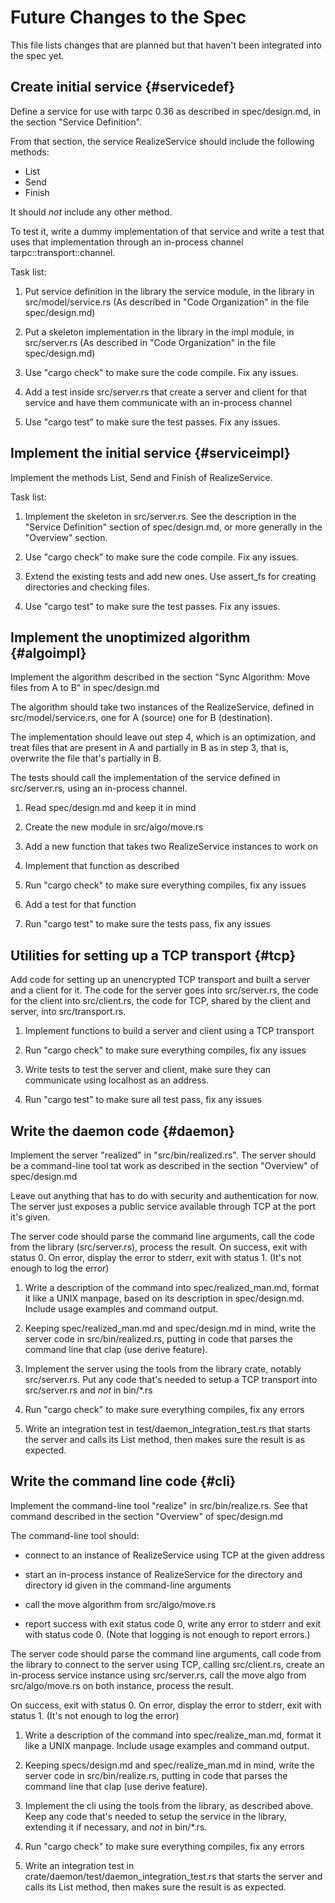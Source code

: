 # Future Changes to the Spec

This file lists changes that are planned but that haven't been
integrated into the spec yet.

## Create initial service {#servicedef}

Define a service for use with tarpc 0.36 as described in
spec/design.md, in the section "Service Definition".

From that section, the service RealizeService should include the
following methods:

- List
- Send
- Finish

It should *not* include any other method.

To test it, write a dummy implementation of that service and write a
test that uses that implementation through an in-process channel
tarpc::transport::channel.

Task list:

1. Put service definition in the library the service module, in the
   library in src/model/service.rs (As described in "Code
   Organization" in the file spec/design.md)

2. Put a skeleton implementation in the library in the impl module, in
   src/server.rs (As described in "Code Organization" in the file
   spec/design.md)

3. Use "cargo check" to make sure the code compile. Fix any issues.

4. Add a test inside src/server.rs that create a server and client for
   that service and have them communicate with an in-process channel

5. Use "cargo test" to make sure the test passes. Fix any issues.

## Implement the initial service {#serviceimpl}

Implement the methods List, Send and Finish of RealizeService.

Task list:

1. Implement the skeleton in src/server.rs. See the description in the
   "Service Definition" section of spec/design.md, or more generally
   in the "Overview" section.

2. Use "cargo check" to make sure the code compile. Fix any issues.

4. Extend the existing tests and add new ones. Use assert_fs for
   creating directories and checking files.

5. Use "cargo test" to make sure the test passes. Fix any issues.

## Implement the unoptimized algorithm {#algoimpl}

Implement the algorithm described in the section "Sync Algorithm: Move
files from A to B" in spec/design.md

The algorithm should take two instances of the RealizeService, defined
in src/model/service.rs, one for A (source) one for B (destination).

The implementation should leave out step 4, which is an optimization,
and treat files that are present in A and partially in B as in step 3,
that is, overwrite the file that's partially in B.

The tests should call the implementation of the service defined in
src/server.rs, using an in-process channel.

1. Read spec/design.md and keep it in mind

2. Create the new module in src/algo/move.rs

3. Add a new function that takes two RealizeService instances to work
   on

4. Implement that function as described

5. Run "cargo check" to make sure everything compiles, fix any issues

6. Add a test for that function

7. Run "cargo test" to make sure the tests pass, fix any issues

## Utilities for setting up a TCP transport {#tcp}

Add code for setting up an unencrypted TCP transport and built a
server and a client for it. The code for the server goes into
src/server.rs, the code for the client into src/client.rs, the code
for TCP, shared by the client and server, into src/transport.rs.


1. Implement functions to build a server and client using a TCP
   transport

2. Run "cargo check" to make sure everything compiles, fix any issues

3. Write tests to test the server and client, make sure they can
   communicate using localhost as an address.

4. Run "cargo test" to make sure all test pass, fix any issues

## Write the daemon code {#daemon}

Implement the server "realized" in "src/bin/realized.rs". The server
should be a command-line tool tat work as described in the section
"Overview" of spec/design.md

Leave out anything that has to do with security and authentication for
now. The server just exposes a public service available through TCP at
the port it's given.

The server code should parse the command line arguments, call the code
from the library (src/server.rs), process the result. On success, exit
with status 0. On error, display the error to stderr, exit with
status 1. (It's not enough to log the error)

1. Write a description of the command into spec/realized_man.md,
   format it like a UNIX manpage, based on its description in
   spec/design.md. Include usage examples and command output.

2. Keeping spec/realized_man.md and spec/design.md in mind, write the
   server code in src/bin/realized.rs, putting in code that parses the
   command line that clap (use derive feature).

2. Implement the server using the tools from the library crate,
   notably src/server.rs. Put any code that's needed to setup
   a TCP transport into src/server.rs and *not* in bin/*.rs

3. Run "cargo check" to make sure everything compiles, fix any errors

4. Write an integration test in
   test/daemon_integration_test.rs that starts the
   server and calls its List method, then makes sure the result is
   as expected.

## Write the command line code {#cli}

Implement the command-line tool "realize" in src/bin/realize.rs. See
that command described in the section "Overview" of spec/design.md


The command-line tool should:

- connect to an instance of RealizeService using TCP at the given address

- start an in-process instance of RealizeService for the directory and
  directory id given in the command-line arguments

- call the move algorithm from src/algo/move.rs

- report success with exit status code 0, write any error to stderr
  and exit with status code 0. (Note that logging is not enough to
  report errors.)

The server code should parse the command line arguments, call code
from the library to connect to the server using TCP, calling
src/client.rs, create an in-process service instance using
src/server.rs, call the move algo from src/algo/move.rs on both
instance, process the result.

On success, exit with status 0. On error, display the error to stderr,
exit with status 1. (It's not enough to log the error)

1. Write a description of the command into spec/realize_man.md,
   format it like a UNIX manpage. Include usage examples and command
   output.

2. Keeping specs/design.md and spec/realize_man.md in mind, write the
   server code in src/bin/realize.rs, putting in code that
   parses the command line that clap (use derive feature).

3. Implement the cli using the tools from the library, as described
   above. Keep any code that's needed to setup the service in
   the library, extending it if necessary, and *not* in bin/*.rs.

4. Run "cargo check" to make sure everything compiles, fix any errors

5. Write an integration test in
   crate/daemon/test/daemon_integration_test.rs that starts the
   server and calls its List method, then makes sure the result is
   as expected.
